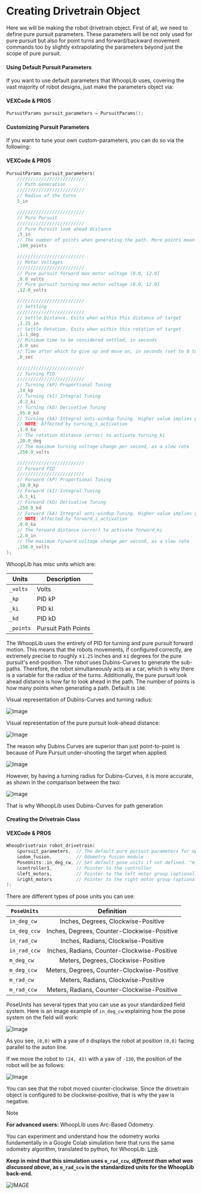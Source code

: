# Creating Drivetrain Object

Here we will be making the robot drivetrain object. First of all, we need to define pure pursuit parameters. These parameters will be not only used for pure pursuit but also for point turns and forward/backward movement commands too by slightly extrapolating the parameters beyond just the scope of pure pursuit.

<!-- tabs:start -->

#### **Using Default Pursuit Parameters**


If you want to use default parameters that WhoopLib uses, covering the vast majority of robot designs, just make the parameters object via:

<!-- tabs:start -->

#### **VEXCode & PROS**

```cpp
PursuitParams pursuit_parameters = PursuitParams();
```

<!-- tabs:end -->

#### **Customizing Pursuit Parameters**

If you want to tune your own custom-parameters, you can do so via the following:

<!-- tabs:start -->

#### **VEXCode & PROS**

```cpp
PursuitParams pursuit_parameters(
    /////////////////////////
    // Path Generation
    /////////////////////////
    // Radius of the turns
    5_in 

    /////////////////////////
    // Pure Pursuit
    /////////////////////////
    // Pure Pursuit look ahead distance
    ,5_in
    // The number of points when generating the path. More points mean higher detail of the path, but at a higher computational cost
    ,100_points 

    /////////////////////////
    // Motor Voltages
    /////////////////////////
    // Pure pursuit forward max motor voltage (0.0, 12.0]
    ,8.0_volts
    // Pure pursuit turning max motor voltage (0.0, 12.0]
    ,12.0_volts

    /////////////////////////
    // Settling
    /////////////////////////
    // Settle Distance. Exits when within this distance of target
    ,1.25_in
    // Settle Rotation. Exits when within this rotation of target
    ,1.1_deg
    // Minimum time to be considered settled, in seconds
    ,0.0_sec
    // Time after which to give up and move on, in seconds (set to 0 to disable)
    ,0_sec
    
    /////////////////////////
    // Turning PID
    /////////////////////////
    // Turning (kP) Proportional Tuning
    ,14_kp
    // Turning (kI) Integral Tuning
    ,0.2_ki
    // Turning (kD) Derivative Tuning
    ,95.0_kd
    // Turning (kA) Integral anti-windup Tuning. Higher value implies greater anti-windup near 0. 
    // NOTE: Affected by turning_i_activation
    ,1.0_ka
    // The rotation distance (error) to activate turning_ki
    ,20.0_deg
    // The maximum turning voltage change per second, as a slew rate
    ,250.0_volts

    /////////////////////////
    // Forward PID
    /////////////////////////
    // Forward (kP) Proportional Tuning
    ,50.0_kp
    // Forward (kI) Integral Tuning
    ,0.1_ki
    // Forward (kD) Derivative Tuning
    ,250.0_kd
    // Forward (kA) Integral anti-windup Tuning. Higher value implies greater anti-windup near 0. 
    // NOTE: Affected by forward_i_activation
    ,0.0_ka
    // The forward distance (error) to activate forward_ki
    ,2.0_in
    // The maximum forward voltage change per second, as a slew rate
    ,150.0_volts
);
```

<!-- tabs:end -->

WhoopLib has misc units which are:

| Units | Description |
| --- | --- |
| `_volts` | Volts |
| `_kp` | PID kP |
| `_ki` | PID kI |
| `_kd` | PID kD |
| `_points` | Pursuit Path Points |

The WhoopLib uses the entirety of PID for turning and pure pursuit forward motion. This means that the robots movements, if configured correctly, are extremely precise to roughly ±```1.25``` inches and ±```1``` degrees for the pure pursuit's end-position. The robot uses Dubins-Curves to generate the sub-paths. Therefore, the robot simultaneously acts as a car, which is why there is a variable for the radius of the turns. Additionally, the pure pursuit look ahead distance is how far to look ahead in the path. The number of points is how many points when generating a path. Default is ```100```.

Visual representation of Dubins-Curves and turning radius:

![Image](../images/Dubins.png)

Visual representation of the pure pursuit look-ahead distance:

![Image](../images/PurePursuit.png)

The reason why Dubins Curves are superior than just point-to-point is because of Pure Pursuit under-shooting the target when applied:

![Image](../images/PurePursuitP2P.png)

However, by having a turning radius for Dubins-Curves, it is more accurate, as shown in the comparison between the two:

![Image](../images/DubinsvsEuclidian.png)

That is why WhoopLib uses Dubins-Curves for path generation

<!-- tabs:end -->

#### Creating the Drivetrain Class

<!-- tabs:start -->

#### **VEXCode & PROS**

```cpp
WhoopDrivetrain robot_drivetrain(
    &pursuit_parameters,  // The default pure pursuit parameters for operating the robot in autonomous
    &odom_fusion,         // Odometry fusion module
    PoseUnits::in_deg_cw, // Set default pose units if not defined. "m_deg_cw" means "meters, degrees, clockwise-positive yaw", "in_deg_ccw" means "inches, degrees, counter-clockwise-positive yaw", and so forth.
    &controller1,         // Pointer to the controller
    &left_motors,         // Pointer to the left motor group (optionally can be a list of motors as well)
    &right_motors         // Pointer to the right motor group (optionally can be a list of motors as well)
);
```

<!-- tabs:end -->

There are different types of pose units you can use:

| ```PoseUnits```     | Definition | 
|----------|:--------:|
| ```in_deg_cw```    | Inches, Degrees, Clockwise-Positive     |
| ```in_deg_ccw```    | Inches, Degrees, Counter-Clockwise-Positive     |
| ```in_rad_cw```    | Inches, Radians, Clockwise-Positive     |
| ```in_rad_ccw```    | Inches, Radians, Counter-Clockwise-Positive     |
| ```m_deg_cw```    | Meters, Degrees, Clockwise-Positive     |
| ```m_deg_ccw```    | Meters, Degrees, Counter-Clockwise-Positive     |
| ```m_rad_cw```    | Meters, Radians, Clockwise-Positive     |
| ```m_rad_ccw```    | Meters, Radians, Counter-Clockwise-Positive     |

PoseUnits has several types that you can use as your standardized field system. Here is an image example of ```in_deg_cw``` explaining how the pose system on the field will work:

![Image](../images/OdomUnits.png)

As you see, ```(0,0)``` with a yaw of ```0``` displays the robot at position ```(0,0)``` facing parallel to the auton line.

If we move the robot to ```(24, 43)``` with a yaw of ```-130```, the position of the robot will be as follows:

![Image](../images/OdomUnitsExample.png)

You can see that the robot moved counter-clockwise. Since the drivetrain object is configured to be clockwise-positive, that is why the yaw is negative.

> [!NOTE]
> **For advanced users:**
> WhoopLib uses Arc-Based Odometry.
>
> You can experiment and understand how the odometry works fundamentally in a Google Colab simulation here that runs the same odometry algorithm, translated to python, for WhoopLib: [Link](https://colab.research.google.com/drive/1I8B1reBHYpIm5ouvHNZfJpyALnaH1iP1?usp=sharing#scrollTo=Fkxq6NiFp4v2)
>
> **Keep in mind that this simulation uses `m_rad_ccw`, _different than what was discussed above_, as `m_rad_ccw` is the standardized units for the WhoopLib back-end.**
>
> ![IMAGE](../images/trajectory.gif)